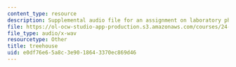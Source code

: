 ```yaml
---
content_type: resource
description: Supplemental audio file for an assignment on laboratory phonology.
file: https://ol-ocw-studio-app-production.s3.amazonaws.com/courses/24-910-topics-in-linguistic-theory-laboratory-phonology-spring-2007/e0df76e65a8c3e9018643370ec869d46_treehouse.wav
file_type: audio/x-wav
resourcetype: Other
title: treehouse
uid: e0df76e6-5a8c-3e90-1864-3370ec869d46
---
```

